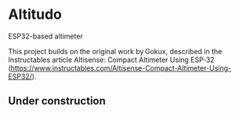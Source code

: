 # Altitudo
ESP32-based altimeter

This project builds on the original work by Gokux, described in the Instructables article Altisense: Compact Altimeter Using ESP‑32 (https://www.instructables.com/Altisense-Compact-Altimeter-Using-ESP32/).

## Under construction